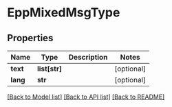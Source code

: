 # EppMixedMsgType

## Properties
Name | Type | Description | Notes
------------ | ------------- | ------------- | -------------
**text** | **list[str]** |  | [optional] 
**lang** | **str** |  | [optional] 

[[Back to Model list]](../README.md#documentation-for-models) [[Back to API list]](../README.md#documentation-for-api-endpoints) [[Back to README]](../README.md)

